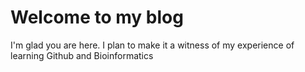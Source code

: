 # Welcome to my blog

I'm glad you are here. I plan to make it a witness of my experience of learning Github and Bioinformatics
